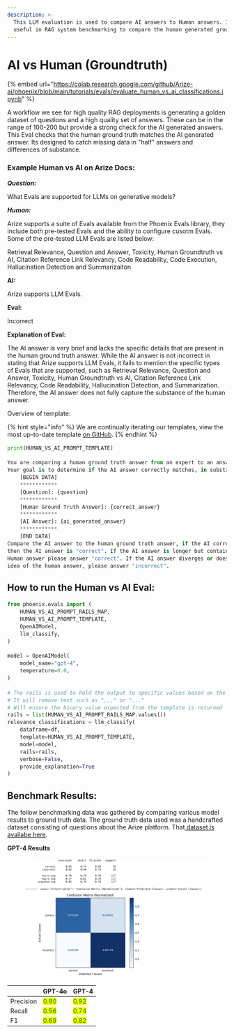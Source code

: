 ```yaml
---
description: >-
  This LLM evaluation is used to compare AI answers to Human answers. Its very
  useful in RAG system benchmarking to compare the human generated groundtruth.
---
```


# AI vs Human (Groundtruth)

{% embed url="https://colab.research.google.com/github/Arize-ai/phoenix/blob/main/tutorials/evals/evaluate_human_vs_ai_classifications.ipynb" %}

A workflow we see for high quality RAG deployments is generating a golden dataset of questions and a high quality set of answers. These can be in the range of 100-200 but provide a strong check for the AI generated answers. This Eval checks that the human ground truth matches the AI generated answer. Its designed to catch missing data in "half" answers and differences of substance.

### Example Human vs AI on Arize Docs:

_**Question:**_

What Evals are supported for LLMs on generative models?

_**Human:**_

Arize supports a suite of Evals available from the Phoenix Evals library, they include both pre-tested Evals and the ability to configure cusotm Evals. Some of the pre-tested LLM Evals are listed below:

Retrieval Relevance, Question and Answer, Toxicity, Human Groundtruth vs AI, Citation Reference Link Relevancy, Code Readability, Code Execution, Hallucination Detection and Summarizaiton

**AI:**

Arize supports LLM Evals.

**Eval:**

Incorrect

**Explanation of Eval:**

The AI answer is very brief and lacks the specific details that are present in the human ground truth answer. While the AI answer is not incorrect in stating that Arize supports LLM Evals, it fails to mention the specific types of Evals that are supported, such as Retrieval Relevance, Question and Answer, Toxicity, Human Groundtruth vs AI, Citation Reference Link Relevancy, Code Readability, Hallucination Detection, and Summarization. Therefore, the AI answer does not fully capture the substance of the human answer.

Overview of template:

{% hint style="info" %}
We are continually iterating our templates, view the most up-to-date template [on GitHub](https://github.com/Arize-ai/phoenix/blob/ecef5242d2f9bb39a2fdf5d96a2b1841191f7944/packages/phoenix-evals/src/phoenix/evals/default_templates.py#L433).
{% endhint %}

```python
print(HUMAN_VS_AI_PROMPT_TEMPLATE)

You are comparing a human ground truth answer from an expert to an answer from an AI model.
Your goal is to determine if the AI answer correctly matches, in substance, the human answer.
    [BEGIN DATA]
    ************
    [Question]: {question}
    ************
    [Human Ground Truth Answer]: {correct_answer}
    ************
    [AI Answer]: {ai_generated_answer}
    ************
    [END DATA]
Compare the AI answer to the human ground truth answer, if the AI correctly answers the question,
then the AI answer is "correct". If the AI answer is longer but contains the main idea of the
Human answer please answer "correct". If the AI answer diverges or does not contain the main
idea of the human answer, please answer "incorrect".
```

## How to run the Human vs AI Eval:

```python
from phoenix.evals import (
    HUMAN_VS_AI_PROMPT_RAILS_MAP,
    HUMAN_VS_AI_PROMPT_TEMPLATE,
    OpenAIModel,
    llm_classify,
)

model = OpenAIModel(
    model_name="gpt-4",
    temperature=0.0,
)

# The rails is used to hold the output to specific values based on the template
# It will remove text such as ",,," or "..."
# Will ensure the binary value expected from the template is returned
rails = list(HUMAN_VS_AI_PROMPT_RAILS_MAP.values())
relevance_classifications = llm_classify(
    dataframe=df,
    template=HUMAN_VS_AI_PROMPT_TEMPLATE,
    model=model,
    rails=rails,
    verbose=False,
    provide_explanation=True
)
```

## Benchmark Results:

The follow benchmarking data was gathered by comparing various model results to ground truth data. The ground truth data used was a handcrafted dataset consisting of questions about the Arize platform. That[ dataset is availabe here](https://storage.googleapis.com/arize-phoenix-assets/evals/human_vs_ai/human_vs_ai_classifications.csv).

**GPT-4 Results**

<figure><img src="../../../.gitbook/assets/human_vs_ai_gpt-4.png" alt=""><figcaption></figcaption></figure>

|           | GPT-4o                                 | GPT-4                                  |
| --------- | -------------------------------------- | -------------------------------------- |
| Precision | <mark style="color:green;">0.90</mark> | <mark style="color:green;">0.92</mark> |
| Recall    | <mark style="color:green;">0.56</mark> | <mark style="color:green;">0.74</mark> |
| F1        | <mark style="color:green;">0.69</mark> | <mark style="color:green;">0.82</mark> |
